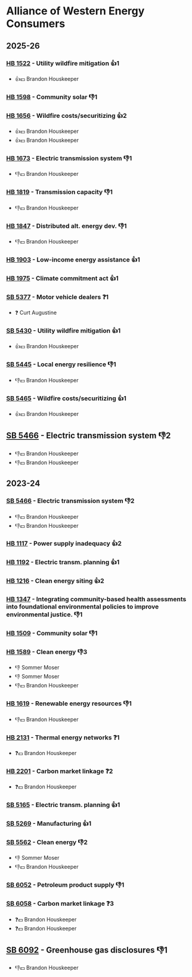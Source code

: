# Alliance of Western Energy Consumers
## 2025-26

### [HB 1522](/bill/2025-26/hb/1522/) - Utility wildfire mitigation 👍1  
* 👍💵 Brandon Houskeeper

### [HB 1598](/bill/2025-26/hb/1598/) - Community solar  👎1 

### [HB 1656](/bill/2025-26/hb/1656/) - Wildfire costs/securitizing 👍2  
* 👍💵 Brandon Houskeeper
* 👍💵 Brandon Houskeeper

### [HB 1673](/bill/2025-26/hb/1673/) - Electric transmission system  👎1 
* 👎💵 Brandon Houskeeper

### [HB 1819](/bill/2025-26/hb/1819/) - Transmission capacity  👎1 
* 👎💵 Brandon Houskeeper

### [HB 1847](/bill/2025-26/hb/1847/) - Distributed alt. energy dev.  👎1 
* 👎💵 Brandon Houskeeper

### [HB 1903](/bill/2025-26/hb/1903/) - Low-income energy assistance 👍1  

### [HB 1975](/bill/2025-26/hb/1975/) - Climate commitment act 👍1  

### [SB 5377](/bill/2025-26/sb/5377/) - Motor vehicle dealers   ❓1
* ❓ Curt Augustine

### [SB 5430](/bill/2025-26/sb/5430/) - Utility wildfire mitigation 👍1  
* 👍💵 Brandon Houskeeper

### [SB 5445](/bill/2025-26/sb/5445/) - Local energy resilience  👎1 
* 👎💵 Brandon Houskeeper

### [SB 5465](/bill/2025-26/sb/5465/) - Wildfire costs/securitizing 👍1  
* 👍💵 Brandon Houskeeper

## [SB 5466](/bill/2025-26/sb/5466/) - Electric transmission system  👎2 
* 👎💵 Brandon Houskeeper
* 👎💵 Brandon Houskeeper

## 2023-24

### [SB 5466](/bill/2023-24/sb/5466/) - Electric transmission system  👎2 
* 👎💵 Brandon Houskeeper
* 👎💵 Brandon Houskeeper

### [HB 1117](/bill/2023-24/hb/1117/) - Power supply inadequacy 👍2  

### [HB 1192](/bill/2023-24/hb/1192/) - Electric transm. planning 👍1  

### [HB 1216](/bill/2023-24/hb/1216/) - Clean energy siting 👍2  

### [HB 1347](/bill/2023-24/hb/1347/) - Integrating community-based health assessments into foundational environmental policies to improve environmental justice.  👎1 

### [HB 1509](/bill/2023-24/hb/1509/) - Community solar  👎1 

### [HB 1589](/bill/2023-24/hb/1589/) - Clean energy  👎3 
* 👎 Sommer Moser
* 👎 Sommer Moser
* 👎💵 Brandon Houskeeper

### [HB 1619](/bill/2023-24/hb/1619/) - Renewable energy resources  👎1 
* 👎💵 Brandon Houskeeper

### [HB 2131](/bill/2023-24/hb/2131/) - Thermal energy networks   ❓1
* ❓💵 Brandon Houskeeper

### [HB 2201](/bill/2023-24/hb/2201/) - Carbon market linkage   ❓2
* ❓💵 Brandon Houskeeper

### [SB 5165](/bill/2023-24/sb/5165/) - Electric transm. planning 👍1  

### [SB 5269](/bill/2023-24/sb/5269/) - Manufacturing 👍1  

### [SB 5562](/bill/2023-24/sb/5562/) - Clean energy  👎2 
* 👎 Sommer Moser
* 👎💵 Brandon Houskeeper

### [SB 6052](/bill/2023-24/sb/6052/) - Petroleum product supply  👎1 

### [SB 6058](/bill/2023-24/sb/6058/) - Carbon market linkage   ❓3
* ❓💵 Brandon Houskeeper
* ❓💵 Brandon Houskeeper

## [SB 6092](/bill/2023-24/sb/6092/) - Greenhouse gas disclosures  👎1 
* 👎💵 Brandon Houskeeper
